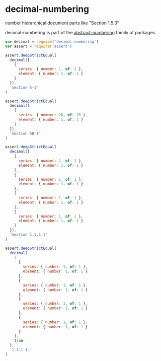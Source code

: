 # decimal-numbering

number hierarchical document parts like \"Section 1.5.3\"

decimal-numbering is part of the [abstract-numbering](https://www.npmjs.com/search?q=keywords:abstract-numbering) family of packages.

```javascript
var decimal = require('decimal-numbering')
var assert = require('assert')

assert.deepStrictEqual(
  decimal([
    {
      series: { number: 1, of: 2 },
      element: { number: 1, of: 1 }
    }
  ]),
  'Section A-1'
)

assert.deepStrictEqual(
  decimal([
    {
      series: { number: 28, of: 28 },
      element: { number: 1, of: 1 }
    }
  ]),
  'Section AB-1'
)

assert.deepStrictEqual(
  decimal([
    {
      series: { number: 1, of: 1 },
      element: { number: 1, of: 1 }
    },
    {
      series: { number: 1, of: 1 },
      element: { number: 1, of: 1 }
    },
    {
      series: { number: 1, of: 1 },
      element: { number: 1, of: 1 }
    },
    {
      series: { number: 1, of: 1 },
      element: { number: 1, of: 1 }
    }
  ]),
  'Section 1.1.1.1'
)

assert.deepStrictEqual(
  decimal(
    [
      {
        series: { number: 1, of: 1 },
        element: { number: 1, of: 1 }
      },
      {
        series: { number: 1, of: 1 },
        element: { number: 1, of: 1 }
      },
      {
        series: { number: 1, of: 1 },
        element: { number: 1, of: 1 }
      },
      {
        series: { number: 1, of: 1 },
        element: { number: 1, of: 1 }
      }
    ],
    true
  ),
  '1.1.1.1.'
)
```
